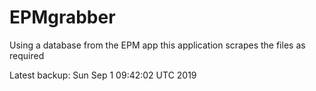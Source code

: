 # EPMgrabber
Using a database from the EPM app this application scrapes the files as required


Latest backup: Sun Sep 1 09:42:02 UTC 2019
